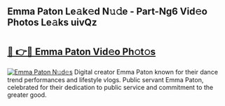 ## Emma Paton Le𝚊k𝚎d N𝚞𝚍e - Part-Ng6 Vid𝚎o Photos Le𝚊ks uivQz

# <h2><a href="http://fbd4mna.evod.top/?m=Emma+Paton">🔗 👉🔴 Emma Paton Vid𝚎o Ph𝚘t𝚘s</a></h2>

[![Emma Paton N𝚞d𝚎s](https://i.imgur.com/8V9OHl7.gif)](http://fbd4mna.evod.top/?m=Emma+Paton)
Digital creator Emma Paton known for their dance trend performances and lifestyle vlogs. Public servant Emma Paton, celebrated for their dedication to public service and commitment to the greater good. 
